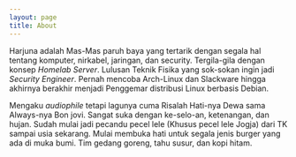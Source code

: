 ```yaml
---
layout: page
title: About
---
```

Harjuna adalah Mas-Mas paruh baya yang tertarik dengan segala hal tentang komputer, nirkabel, jaringan, dan security. Tergila-gila dengan konsep _Homelab_ _Server_. Lulusan Teknik Fisika yang sok-sokan ingin jadi _Security Engineer_. Pernah mencoba Arch-Linux dan Slackware hingga akhirnya berakhir menjadi Penggemar distribusi Linux berbasis Debian.

Mengaku _audiophile_ tetapi lagunya cuma Risalah Hati-nya Dewa sama Always-nya Bon jovi. Sangat suka dengan ke-selo-an, ketenangan, dan hujan. Sudah mulai jadi pecandu pecel lele (Khusus pecel lele Jogja) dari TK sampai usia sekarang. Mulai membuka hati untuk segala jenis burger yang ada di muka bumi. Tim gedang goreng, tahu susur, dan kopi hitam.
